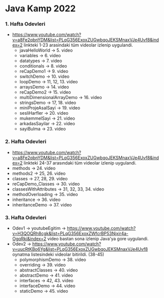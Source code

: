 # Java Kamp 2022

### 1. Hafta Odevleri
* https://www.youtube.com/watch?v=a8Fe2qbnYDM&list=PLqG356ExoxZUGwbqoJEKSMnaxVJe4Uvf8&index=2 linkteki 1-23 arasindaki tüm videolar izlenip uygulandi.
   * javaHelloWorld -> 5. video
   * variables -> 6. video
   * datatypes -> 7. video
   * conditionals -> 8. video
   * reCapDemo1 -> 9. video
   * switchDemo -> 10. video
   * loopDemo -> 11, 12, 13. video
   * arraysDemo -> 14. video
   * reCapDemo2 -> 15. video
   * multiDimensionalArrayDemo -> 16. video
   * stringsDemo -> 17, 18. video
   * miniProjeAsalSayi -> 19. video
   * sesliHarfler -> 20. video
   * mukemmelSayi -> 21. video
   * arkadasSayilar -> 22. video
   * sayiBulma -> 23. video
### 2. Hafta Odevleri 
* https://www.youtube.com/watch?v=a8Fe2qbnYDM&list=PLqG356ExoxZUGwbqoJEKSMnaxVJe4Uvf8&index=2 linkteki 24-37 arasındaki tüm videolar izlenip uygulandi.
 * methods -> 24. video
 * methods2 -> 25, 26. video
 * classes -> 27, 28, 29. video
 * reCapDemo_Classes -> 30. video
 * classesWithAttributes -> 31, 32, 33, 34. video
 * methodOverloading -> 35. video
 * inheritance -> 36. video
 * inheritanceDemo -> 37. video
### 3. Hafta Odevleri
* Odev1 -> youtubeEgitim -> https://www.youtube.com/watch?v=H3QOQRh8cgk&list=PLqG356ExoxZWfcrBP53Njxir4a-OgqRki&index=2 video bastan sona izlenip Java'ya gore uygulandi.
* Odev2 -> https://www.youtube.com/watch?v=uucRtKBo6Yg&list=PLqG356ExoxZUGwbqoJEKSMnaxVJe4Uvf8 oynatma listesindeki videolar bitirildi. (38-45)
  * polymorphismDemo -> 38. video
  * overriding -> 39. video
  * abstractClasses -> 40. video
  * abstractDemo -> 41. video
  * interfaces -> 42, 43. video
  * interfaceDemo -> 44. video
  * staticDemo -> 45. video
